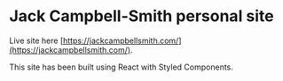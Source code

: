 # Jack Campbell-Smith personal site

Live site here [https://jackcampbellsmith.com/](https://jackcampbellsmith.com/).

This site has been built using React with Styled Components.
